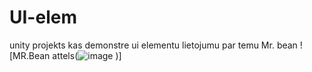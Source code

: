 # UI-elem
unity projekts kas demonstre ui elementu lietojumu par temu Mr. bean
![MR.Bean attels(![image](https://user-images.githubusercontent.com/128358109/228151247-e9e8629f-aec4-4f34-a854-7f94e61a0ad5.png)
)]
